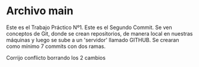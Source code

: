 # Archivo main

Este es el Trabajo Práctico Nº1. Este es el Segundo Commit.
Se ven conceptos de Git, donde se crean repositorios, de manera local en nuestras máquinas y luego se sube a un 'servidor' llamado GITHUB.
Se crearan como mínimo 7 commits con dos ramas.

Corrijo conflicto borrando los 2 cambios
